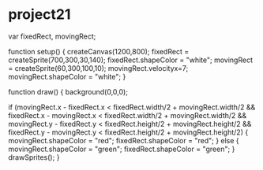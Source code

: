 # project21
var fixedRect, movingRect;

function setup() {
  createCanvas(1200,800);
  fixedRect = createSprite(700,300,30,140);
  fixedRect.shapeColor = "white";
  movingRect = createSprite(60,300,100,10);
  movingRect.velocityx=7;
  movingRect.shapeColor = "white";
}

function draw() {
  background(0,0,0);  

  if (movingRect.x - fixedRect.x < fixedRect.width/2 + movingRect.width/2
      && fixedRect.x - movingRect.x < fixedRect.width/2 + movingRect.width/2
      && movingRect.y - fixedRect.y < fixedRect.height/2 + movingRect.height/2
      && fixedRect.y - movingRect.y < fixedRect.height/2 + movingRect.height/2) {
    movingRect.shapeColor = "red";
    fixedRect.shapeColor = "red";
  }
  else {
    movingRect.shapeColor = "green";
    fixedRect.shapeColor = "green";
  }
  drawSprites();
}
